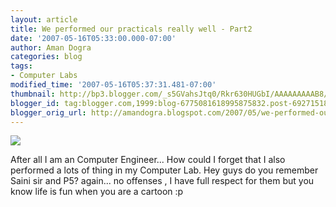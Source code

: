 ```yaml
---
layout: article
title: We performed our practicals really well - Part2
date: '2007-05-16T05:33:00.000-07:00'
author: Aman Dogra
categories: blog
tags:
- Computer Labs
modified_time: '2007-05-16T05:37:31.481-07:00'
thumbnail: http://bp3.blogger.com/_s5GVahsJtq0/Rkr630HUGbI/AAAAAAAAAB8/NiSrfBjJ9Tc/s72-c/Practicals02.jpg
blogger_id: tag:blogger.com,1999:blog-6775081618995875832.post-692715184133421709
blogger_orig_url: http://amandogra.blogspot.com/2007/05/we-performed-our-practicals-really-well_16.html
---
```


[![](http://bp3.blogger.com/_s5GVahsJtq0/Rkr630HUGbI/AAAAAAAAAB8/NiSrfBjJ9Tc/s320/Practicals02.jpg)](http://bp3.blogger.com/_s5GVahsJtq0/Rkr630HUGbI/AAAAAAAAAB8/NiSrfBjJ9Tc/s1600-h/Practicals02.jpg)

After all I am an Computer Engineer... How could I forget that I also
performed a lots of thing in my Computer Lab. Hey guys do you remember
Saini sir and P5? again... no offenses , I have full respect for them
but you know life is fun when you are a cartoon :p
